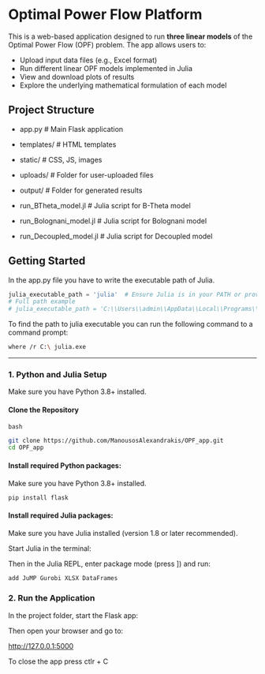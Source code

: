 # Optimal Power Flow Platform

This is a web-based application designed to run **three linear models** of the Optimal Power Flow (OPF) problem. The app allows users to:

- Upload input data files (e.g., Excel format)
- Run different linear OPF models implemented in Julia
- View and download plots of results
- Explore the underlying mathematical formulation of each model

## Project Structure

 - app.py                # Main Flask application
 
- templates/            # HTML templates 

- static/               # CSS, JS, images

- uploads/              # Folder for user-uploaded files

- output/               # Folder for generated results

- run_BTheta_model.jl   # Julia script for B-Theta model

- run_Bolognani_model.jl # Julia script for Bolognani model

- run_Decoupled_model.jl # Julia script for Decoupled model

## Getting Started

In the app.py file you have to write the executable path of Julia.

```python
julia_executable_path = 'julia'  # Ensure Julia is in your PATH or provide the full path to the executable
# Full path example
# julia_executable_path = 'C:\\Users\\admin\\AppData\\Local\\Programs\\Julia-1.11.5\\bin\\julia.exe'
```

To find the path to julia executable you can run the following command to a command prompt:

```bash
where /r C:\ julia.exe
```

---

### 1. Python and Julia Setup

Make sure you have Python 3.8+ installed.


#### Clone the Repository

```bash```

```bash
git clone https://github.com/ManousosAlexandrakis/OPF_app.git
cd OPF_app
```



#### Install required Python packages:

Make sure you have Python 3.8+ installed.

```bash
pip install flask
```


#### Install required Julia packages:
Make sure you have Julia installed (version 1.8 or later recommended).

Start Julia in the terminal:

Then in the Julia REPL, enter package mode (press ]) and run:
```julia
add JuMP Gurobi XLSX DataFrames
```

 ### 2. Run the Application

In the project folder, start the Flask app:

Then open your browser and go to:

http://127.0.0.1:5000

To close the app press ctlr + C

